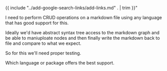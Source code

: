 {{ include "../add-google-search-links/add-links.md" . | trim }}"

I need to perform CRUD operations on a markdown file using any language that has good support for this.

Ideally we'd have abstract syntax tree access to the markdown graph and be able to maniuploate nodes and then finally write the markdown back to file and compare to what we expect.

So for this we'll need proper testing.

Which language or package offers the best support.
